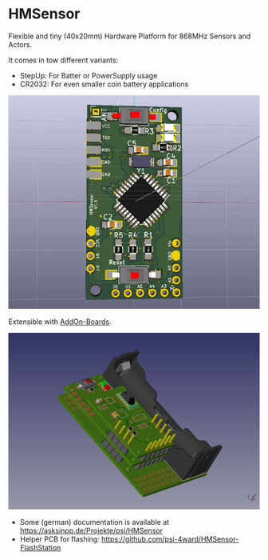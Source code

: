 # HMSensor

Flexible and tiny (40x20mm) Hardware Platform for 868MHz Sensors and Actors.

It comes in tow different variants:
* StepUp: For Batter or PowerSupply usage
* CR2032: For even smaller coin battery applications

![HMSensor-StepUp](HMSensor-StepUp/files/Front.png)

Extensible with [AddOn-Boards](AddOns).

![AddOn Example](files/preview3.png)

* Some (german) documentation is available at https://asksinpp.de/Projekte/psi/HMSensor
* Helper PCB for flashing: https://github.com/psi-4ward/HMSensor-FlashStation
